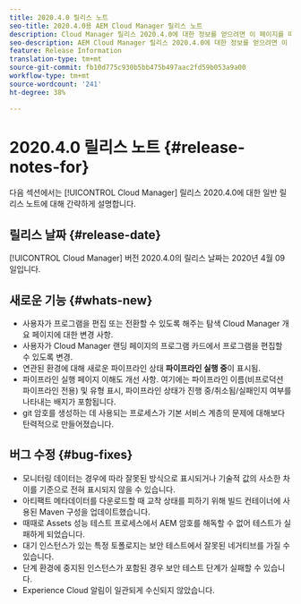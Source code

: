 ```yaml
---
title: 2020.4.0 릴리스 노트
seo-title: 2020.4.0용 AEM Cloud Manager 릴리스 노트
description: Cloud Manager 릴리스 2020.4.0에 대한 정보를 얻으려면 이 페이지를 따르십시오.
seo-description: AEM Cloud Manager 릴리스 2020.4.0에 대한 정보를 얻으려면 이 페이지를 따르십시오.
feature: Release Information
translation-type: tm+mt
source-git-commit: fb10d775c930b5bb475b497aac2fd59b053a9a00
workflow-type: tm+mt
source-wordcount: '241'
ht-degree: 38%

---
```


# 2020.4.0 릴리스 노트 {#release-notes-for}

다음 섹션에서는 [!UICONTROL Cloud Manager] 릴리스 2020.4.0에 대한 일반 릴리스 노트에 대해 간략하게 설명합니다.

## 릴리스 날짜 {#release-date}

[!UICONTROL Cloud Manager] 버전 2020.4.0의 릴리스 날짜는 2020년 4월 09일입니다.

## 새로운 기능 {#whats-new}

* 사용자가 프로그램을 편집 또는 전환할 수 있도록 해주는 탐색 Cloud Manager 개요 페이지에 대한 변경 사항.
* 사용자가 Cloud Manager 랜딩 페이지의 프로그램 카드에서 프로그램을 편집할 수 있도록 변경.
* 연관된 환경에 대해 새로운 파이프라인 상태 **파이프라인 실행 중**&#x200B;이 표시됨.
* 파이프라인 실행 페이지 이해도 개선 사항. 여기에는 파이프라인 이름(비프로덕션 파이프라인 전용) 및 유형 표시, 파이프라인 상태가 진행 중/취소됨/실패인지 여부를 나타내는 배지가 포함됩니다.
* git 암호를 생성하는 데 사용되는 프로세스가 기본 서비스 계층의 문제에 대해보다 탄력적으로 만들어졌습니다.

## 버그 수정 {#bug-fixes}

* 모니터링 데이터는 경우에 따라 잘못된 방식으로 표시되거나 기술적 값의 사소한 차이를 기준으로 전혀 표시되지 않을 수 있습니다.
* 아티팩트 메타데이터를 다운로드할 때 교착 상태를 피하기 위해 빌드 컨테이너에 사용된 Maven 구성을 업데이트했습니다.
* 때때로 Assets 성능 테스트 프로세스에서 AEM 암호를 해독할 수 없어 테스트가 실패하게 되었습니다.
* 대기 인스턴스가 있는 특정 토폴로지는 보안 테스트에서 잘못된 네거티브를 가질 수 있습니다.
* 단계 환경에 중지된 인스턴스가 포함된 경우 보안 테스트 단계가 실패할 수 있습니다.
* Experience Cloud 알림이 일관되게 수신되지 않았습니다.

